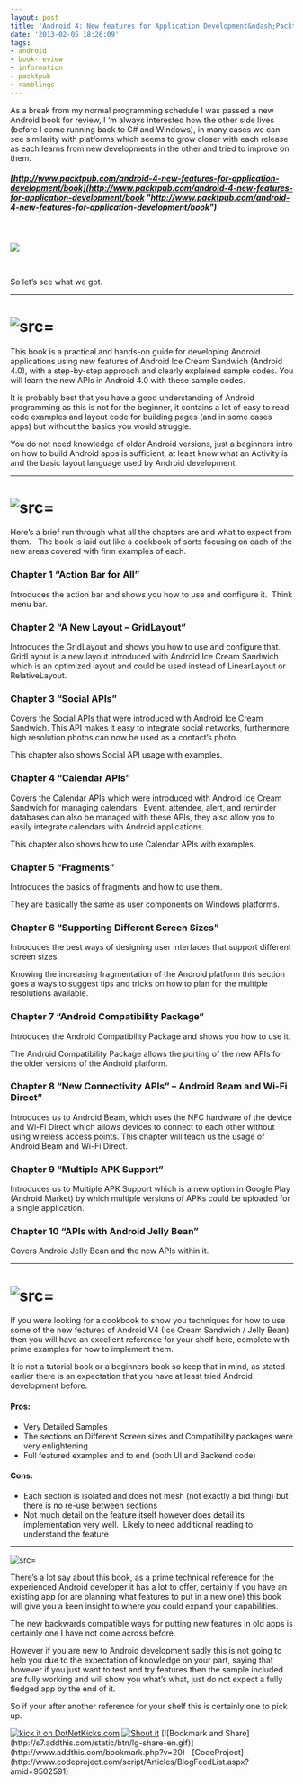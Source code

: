 ```yaml
---
layout: post
title: 'Android 4: New features for Application Development&ndash;PacktPub Book Review'
date: '2013-02-05 18:26:09'
tags:
- android
- book-review
- information
- packtpub
- ramblings
---
```


As a break from my normal programming schedule I was passed a new Android book for review, I ‘m always interested how the other side lives (before I come running back to C# and Windows), in many cases we can see similarity with platforms which seems to grow closer with each release as each learns from new developments in the other and tried to improve on them.

##### [http://www.packtpub.com/android-4-new-features-for-application-development/book](http://www.packtpub.com/android-4-new-features-for-application-development/book "http://www.packtpub.com/android-4-new-features-for-application-development/book")

&nbsp;

[![](http://www.packtpub.com/sites/default/files/9526OS_cov.jpg)](http://www.packtpub.com/android-4-new-features-for-application-development/book)

&nbsp;

So let’s see what we got.

* * *

# ![src=]()

This book is a practical and hands-on guide for developing Android applications using new features of Android Ice Cream Sandwich (Android 4.0), with a step-by-step approach and clearly explained sample codes. You will learn the new APIs in Android 4.0 with these sample codes.

It is probably best that you have a good understanding of Android programming as this is not for the beginner, it contains a lot of easy to read code examples and layout code for building pages (and in some cases apps) but without the basics you would struggle.

You do not need knowledge of older Android versions, just a beginners intro on how to build Android apps is sufficient, at least know what an Activity is and the basic layout language used by Android development.

* * *

# ![src=]()

Here’s a brief run through what all the chapters are and what to expect from them.&nbsp;&nbsp; The book is laid out like a cookbook of sorts focusing on each of the new areas covered with firm examples of each.

### **Chapter 1 “Action Bar for All”**

Introduces the action bar and shows you how to use and configure it.&nbsp; Think menu bar.

### Chapter 2 “A New Layout – GridLayout”

Introduces the GridLayout and shows you how to use and configure that. GridLayout is a new layout introduced with Android Ice Cream Sandwich which is an optimized layout and could be used instead of LinearLayout or RelativeLayout.

### Chapter 3 “Social APIs”

Covers the Social APIs that were introduced with Android Ice Cream Sandwich. This API makes it easy to integrate social networks, furthermore, high resolution photos can now be used as a contact’s photo.

This chapter also shows Social API usage with examples.

### Chapter 4 “Calendar APIs”

Covers the Calendar APIs which were introduced with Android Ice Cream Sandwich for managing calendars.&nbsp; Event, attendee, alert, and reminder databases can also be managed with these APIs, they also allow you to easily integrate calendars with Android applications.

This chapter also shows how to use Calendar APIs with examples.

### Chapter 5 “Fragments”

Introduces the basics of fragments and how to use them.

They are basically the same as user components on Windows platforms.

### Chapter 6 “Supporting Different Screen Sizes”

Introduces the best ways of designing user interfaces that support different screen sizes.

Knowing the increasing fragmentation of the Android platform this section goes a ways to suggest tips and tricks on how to plan for the multiple resolutions available.

### Chapter 7 “Android Compatibility Package”

Introduces the Android Compatibility Package and shows you how to use it.

The Android Compatibility Package allows the porting of the new APIs for the older versions of the Android platform.

### Chapter 8 “New Connectivity APIs” – Android Beam and Wi-Fi Direct”

Introduces us to Android Beam, which uses the NFC hardware of the device and Wi-Fi Direct which allows devices to connect to each other without using wireless access points. This chapter will teach us the usage of Android Beam and Wi-Fi Direct.

### Chapter 9 “Multiple APK Support”

Introduces us to Multiple APK Support which is a new option in Google Play (Android Market) by which multiple versions of APKs could be uploaded for a single application.

### Chapter 10 “APIs with Android Jelly Bean”

Covers Android Jelly Bean and the new APIs within it.

* * *

# ![src=]()

If you were looking for a cookbook to show you techniques for how to use some of the new features of Android V4 (Ice Cream Sandwich / Jelly Bean) then you will have an excellent reference for your shelf here, complete with prime examples for how to implement them.

It is not a tutorial book or a beginners book so keep that in mind, as stated earlier there is an expectation that you have at least tried Android development before.

#### Pros:

- Very Detailed Samples
- The sections on Different Screen sizes and Compatibility packages were very enlightening
- Full featured examples end to end (both UI and Backend code) 

#### Cons:

- Each section is isolated and does not mesh (not exactly a bid thing) but there is no re-use between sections
- Not much detail on the feature itself however does detail its implementation very well.&nbsp; Likely to need additional reading to understand the feature 

* * *

![src=]()

There’s a lot say about this book, as a prime technical reference for the experienced Android developer it has a lot to offer, certainly if you have an existing app (or are planning what features to put in a new one) this book will give you a keen insight to where you could expand your capabilities.

The new backwards compatible ways for putting new features in old apps is certainly one I have not come across before.

However if you are new to Android development sadly this is not going to help you due to the expectation of knowledge on your part, saying that however if you just want to test and try features then the sample included are fully working and will show you what’s what, just do not expect a fully fledged app by the end of it.

So if your after another reference for your shelf this is certainly one to pick up.

[![kick it on DotNetKicks.com](http://www.dotnetkicks.com/Services/Images/KickItImageGenerator.ashx?url=http://darkgenesis.zenithmoon.com/android-4-new-features-for-application-developmentpacktpub-book-review/&bgcolor=6600FF)](http://www.dotnetkicks.com/kick/?url=http://darkgenesis.zenithmoon.com/android-4-new-features-for-application-developmentpacktpub-book-review/) [![Shout it](http://dotnetshoutout.com/image.axd?url=http://darkgenesis.zenithmoon.com/android-4-new-features-for-application-developmentpacktpub-book-review/)](http://dotnetshoutout.com/Submit?url=http://darkgenesis.zenithmoon.com/android-4-new-features-for-application-developmentpacktpub-book-review/) <script type="text/javascript">var dzone_url = 'http://darkgenesis.zenithmoon.com/android-4-new-features-for-application-developmentpacktpub-book-review/';</script>  
<script type="text/javascript">var dzone_title = 'Android 4: New features for Application Development–PacktPub Book Review';</script>  
<script type="text/javascript">var dzone_blurb = 'Android 4: New features for Application Development–PacktPub Book Review';</script>  
<script type="text/javascript">var dzone_style = '2';</script>  
<script language="javascript" src="http://widgets.dzone.com/links/widgets/zoneit.js"></script><script type="text/javascript">var addthis_pub="runxc1";</script>[![Bookmark and Share](http://s7.addthis.com/static/btn/lg-share-en.gif)](http://www.addthis.com/bookmark.php?v=20) &nbsp; <script type="text/javascript" src="http://s7.addthis.com/js/200/addthis_widget.js"></script> [CodeProject](http://www.codeproject.com/script/Articles/BlogFeedList.aspx?amid=9502591) 
